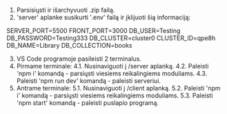 1. Parsisiųsti ir išarchyvuoti .zip failą.
2. 'server' aplanke susikurti '.env' failą ir įklijuoti šią informaciją:

SERVER_PORT=5500
FRONT_PORT=3000
DB_USER=Testing
DB_PASSWORD=Testing333
DB_CLUSTER=cluster0
CLUSTER_ID=qpe8h
DB_NAME=Library
DB_COLLECTION=books

3. VS Code programoje pasileisti 2 terminalus.
4. Pirmame terminale:
  4.1. Nusinaviguoti į /server aplanką.
  4.2. Paleisti 'npm i' komandą - parsiųsti viesiems reikalingiems moduliams.
  4.3. Paleisti 'npm run dev' komandą - paleisti serveriui.
5. Antrame terminale:
 5.1. Nusinaviguoti į /client aplanką.
 5.2. Paleisti 'npm i' komandą - parsiųsti viesiems reikalingiems moduliams.
 5.3. Paleisti 'npm start' komandą - paleisti puslapio programą.